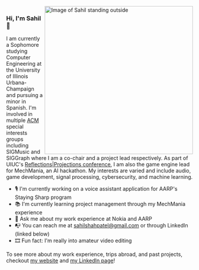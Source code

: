 <img src="DSC06228.JPG" align="right" height="400px" alt="Image of Sahil standing outside">

### Hi, I'm Sahil 👋

I am currently a Sophomore studying Computer Engineering at the University of Illinois Urbana-Champaign and pursuing a minor in Spanish. I'm involved in multiple <a href = "https://acm.org" target = "_blank">ACM</a> special interests groups including SIGMusic and SIGGraph where I am a co-chair and a project lead respectively. As part of UIUC's 
<a href = "https://reflectionsprojections.org" target="_blank">Reflections|Projections conference</a>, I am also the game engine lead for MechMania, an AI hackathon. My interests are varied and include audio, game development, signal processing, cybersecurity, and machine learning.

- 🎙 I'm currently working on a voice assistant application for AARP's Staying Sharp program
- 📚 I'm currently learning project management through my MechMania experience
- 💬 Ask me about my work experience at Nokia and AARP
- 📭 You can reach me at sahilshahpatel@gmail.com or through LinkedIn (linked below)
- 🎞 Fun fact: I'm really into amateur video editing

To see more about my work experience, trips abroad, and past projects, checkout [my website](https://sahilshahpatel.github.io/) and [my LinkedIn page](https://www.linkedin.com/in/sahilshahpatel/)!
